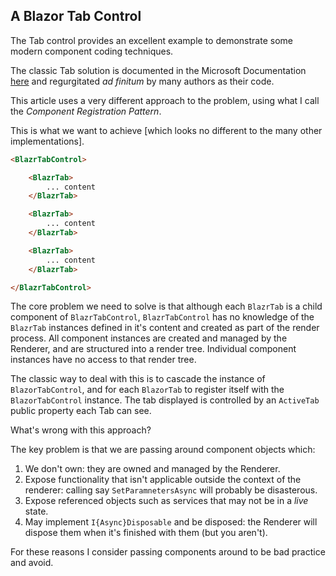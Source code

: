 ## A Blazor Tab Control

The Tab control provides an excellent example to demonstrate some modern component coding techniques.

The classic Tab solution is documented in the Microsoft Documentation [here](https://learn.microsoft.com/en-us/aspnet/core/blazor/components/cascading-values-and-parameters?view=aspnetcore-7.0#pass-data-across-a-component-hierarchy) and regurgitated *ad finitum* by many authors as their code.

This article uses a very different approach to the problem, using what I call the *Component Registration Pattern*.

This is what we want to achieve [which looks no different to the many other implementations].

```html
<BlazrTabControl>

    <BlazrTab>
        ... content
    </BlazrTab>

    <BlazrTab>
        ... content
    </BlazrTab>

    <BlazrTab>
        ... content
    </BlazrTab>

</BlazrTabControl>
``` 

The core problem we need to solve is that although each `BlazrTab` is a child component of `BlazrTabControl`, `BlazrTabControl` has no knowledge of the `BlazrTab` instances defined in it's content and created as part of the render process.  All component instances are created and managed by the Renderer, and are structured into a render tree.  Individual component instances have no access to that render tree.

The classic way to deal with this is to cascade the instance of `BlazorTabControl`, and for each `BlazorTab` to register itself with the `BlazorTabControl` instance.  The tab displayed is controlled by an `ActiveTab` public property each Tab can see.

What's wrong with this approach?

The key problem is that we are passing around component objects which:

1. We don't own: they are owned and managed by the Renderer.
2. Expose functionality that isn't applicable outside the context of the renderer: calling say `SetParamnetersAsync` will probably be disasterous.
3. Expose referenced objects such as services that may not be in a *live* state.
4. May implement `I{Async}Disposable` and be disposed: the Renderer will dispose them when it's finished with them (but you aren't).

For these reasons I consider passing components around to be bad practice and avoid.




